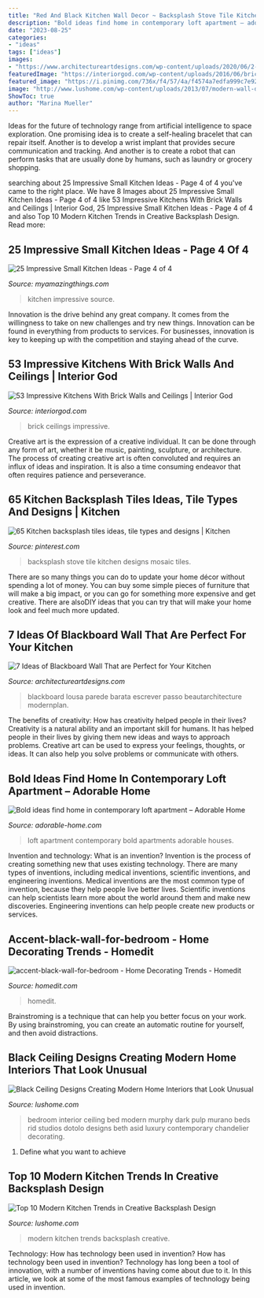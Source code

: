 ```yaml
---
title: "Red And Black Kitchen Wall Decor ~ Backsplash Stove Tile Kitchen Designs Mosaic Tiles"
description: "Bold ideas find home in contemporary loft apartment – adorable home"
date: "2023-08-25"
categories:
- "ideas"
tags: ["ideas"]
images:
- "https://www.architectureartdesigns.com/wp-content/uploads/2020/06/2-33-630x945.jpg"
featuredImage: "https://interiorgod.com/wp-content/uploads/2016/06/brick-wall-kitchen-ideas.jpg"
featured_image: "https://i.pinimg.com/736x/f4/57/4a/f4574a7edfa999c7e921c748537c5ef5--stove-backsplash-backsplash-ideas.jpg"
image: "http://www.lushome.com/wp-content/uploads/2013/07/modern-wall-design-kitchen-backsplashes-13.jpg"
ShowToc: true
author: "Marina Mueller"
---
```



Ideas for the future of technology range from artificial intelligence to space exploration. One promising idea is to create a self-healing bracelet that can repair itself. Another is to develop a wrist implant that provides secure communication and tracking. And another is to create a robot that can perform tasks that are usually done by humans, such as laundry or grocery shopping.

	

		
searching about 25 Impressive Small Kitchen Ideas - Page 4 of 4 you've came to the right place. We have 8 Images about 25 Impressive Small Kitchen Ideas - Page 4 of 4 like 53 Impressive Kitchens With Brick Walls and Ceilings | Interior God, 25 Impressive Small Kitchen Ideas - Page 4 of 4 and also Top 10 Modern Kitchen Trends in Creative Backsplash Design. Read more:
		
    
## 25 Impressive Small Kitchen Ideas - Page 4 Of 4

<img loading=lazy src="http://myamazingthings.com/wp-content/uploads/2017/03/red.jpg" onerror="this.onerror=null;this.src='https://tse4.mm.bing.net/th?id=OIP.7MdNfmw2UBuQFA2BFmLbNQHaLH&amp;pid=15.1';" alt="25 Impressive Small Kitchen Ideas - Page 4 of 4">

_Source: myamazingthings.com_

>kitchen impressive source. 

	

Innovation is the drive behind any great company. It comes from the willingness to take on new challenges and try new things. Innovation can be found in everything from products to services. For businesses, innovation is key to keeping up with the competition and staying ahead of the curve.

    
## 53 Impressive Kitchens With Brick Walls And Ceilings | Interior God

<img loading=lazy src="https://interiorgod.com/wp-content/uploads/2016/06/brick-wall-kitchen-ideas.jpg" onerror="this.onerror=null;this.src='https://tse1.mm.bing.net/th?id=OIP.IC7xrQOUwIWHVJsvqtGmMwHaLH&amp;pid=15.1';" alt="53 Impressive Kitchens With Brick Walls and Ceilings | Interior God">

_Source: interiorgod.com_

>brick ceilings impressive. 

	

Creative art is the expression of a creative individual. It can be done through any form of art, whether it be music, painting, sculpture, or architecture. The process of creating creative art is often convoluted and requires an influx of ideas and inspiration. It is also a time consuming endeavor that often requires patience and perseverance.

    
## 65 Kitchen Backsplash Tiles Ideas, Tile Types And Designs | Kitchen

<img loading=lazy src="https://i.pinimg.com/736x/f4/57/4a/f4574a7edfa999c7e921c748537c5ef5--stove-backsplash-backsplash-ideas.jpg" onerror="this.onerror=null;this.src='https://tse2.mm.bing.net/th?id=OIP._9WuOGkn5RXvgiCsWTgm8gHaJ4&amp;pid=15.1';" alt="65 Kitchen backsplash tiles ideas, tile types and designs | Kitchen">

_Source: pinterest.com_

>backsplash stove tile kitchen designs mosaic tiles. 

	

There are so many things you can do to update your home décor without spending a lot of money. You can buy some simple pieces of furniture that will make a big impact, or you can go for something more expensive and get creative. There are alsoDIY ideas that you can try that will make your home look and feel much more updated.

    
## 7 Ideas Of Blackboard Wall That Are Perfect For Your Kitchen

<img loading=lazy src="https://www.architectureartdesigns.com/wp-content/uploads/2020/06/2-33-630x945.jpg" onerror="this.onerror=null;this.src='https://tse4.mm.bing.net/th?id=OIP.wPyZftzCO1wSzBM4GBhzwgHaLH&amp;pid=15.1';" alt="7 Ideas of Blackboard Wall That are Perfect for Your Kitchen">

_Source: architectureartdesigns.com_

>blackboard lousa parede barata escrever passo beautarchitecture modernplan. 

	

The benefits of creativity: How has creativity helped people in their lives?
Creativity is a natural ability and an important skill for humans. It has helped people in their lives by giving them new ideas and ways to approach problems. Creative art can be used to express your feelings, thoughts, or ideas. It can also help you solve problems or communicate with others.

    
## Bold Ideas Find Home In Contemporary Loft Apartment – Adorable Home

<img loading=lazy src="https://adorable-home.com/wp-content/gallery/bold-ideas-find-home-in-contemporary-loft-apartment-sofia/contemporary-loft-apartment-3.jpg" onerror="this.onerror=null;this.src='https://tse2.mm.bing.net/th?id=OIP.GPuHx796BRxa5s8vGGNUtgHaLH&amp;pid=15.1';" alt="Bold ideas find home in contemporary loft apartment – Adorable Home">

_Source: adorable-home.com_

>loft apartment contemporary bold apartments adorable houses. 

	

Invention and technology: What is an invention?
Invention is the process of creating something new that uses existing technology. There are many types of inventions, including medical inventions, scientific inventions, and engineering inventions. Medical inventions are the most common type of invention, because they help people live better lives. Scientific inventions can help scientists learn more about the world around them and make new discoveries. Engineering inventions can help people create new products or services.

    
## Accent-black-wall-for-bedroom - Home Decorating Trends - Homedit

<img loading=lazy src="http://cdn.homedit.com/wp-content/uploads/2010/06/accent-black-wall-for-bedroom.jpg" onerror="this.onerror=null;this.src='https://tse4.mm.bing.net/th?id=OIP.ZN2-335d1e6Zj1uaaTtpTgHaKS&amp;pid=15.1';" alt="accent-black-wall-for-bedroom - Home Decorating Trends - Homedit">

_Source: homedit.com_

>homedit. 

	

Brainstroming is a technique that can help you better focus on your work. By using brainstroming, you can create an automatic routine for yourself, and then avoid distractions.

    
## Black Ceiling Designs Creating Modern Home Interiors That Look Unusual

<img loading=lazy src="http://www.lushome.com/wp-content/uploads/2012/11/black-ceiling-designs-interior-paint-decorating-ideas-18.jpg" onerror="this.onerror=null;this.src='https://tse2.mm.bing.net/th?id=OIP.x6JbrhSMDJ6U4SZUW2ffRgHaKM&amp;pid=15.1';" alt="Black Ceiling Designs Creating Modern Home Interiors that Look Unusual">

_Source: lushome.com_

>bedroom interior ceiling bed modern murphy dark pulp murano beds rid studios dotolo designs beth asid luxury contemporary chandelier decorating. 

	

1. Define what you want to achieve 

    
## Top 10 Modern Kitchen Trends In Creative Backsplash Design

<img loading=lazy src="http://www.lushome.com/wp-content/uploads/2013/07/modern-wall-design-kitchen-backsplashes-13.jpg" onerror="this.onerror=null;this.src='https://tse4.mm.bing.net/th?id=OIP.LU7S5jBt5zwBy--ep1OjEQHaJ3&amp;pid=15.1';" alt="Top 10 Modern Kitchen Trends in Creative Backsplash Design">

_Source: lushome.com_

>modern kitchen trends backsplash creative. 

	

Technology: How has technology been used in invention?
How has technology been used in invention? Technology has long been a tool of innovation, with a number of inventions having come about due to it. In this article, we look at some of the most famous examples of technology being used in invention.


